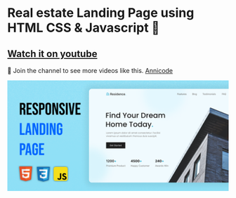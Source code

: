 # Real estate Landing Page using HTML CSS & Javascript 🏢

## [Watch it on youtube]()

💙 Join the channel to see more videos like this. [Annicode](https://www.youtube.com/@Annicode)

![preview img](/preview.png)
